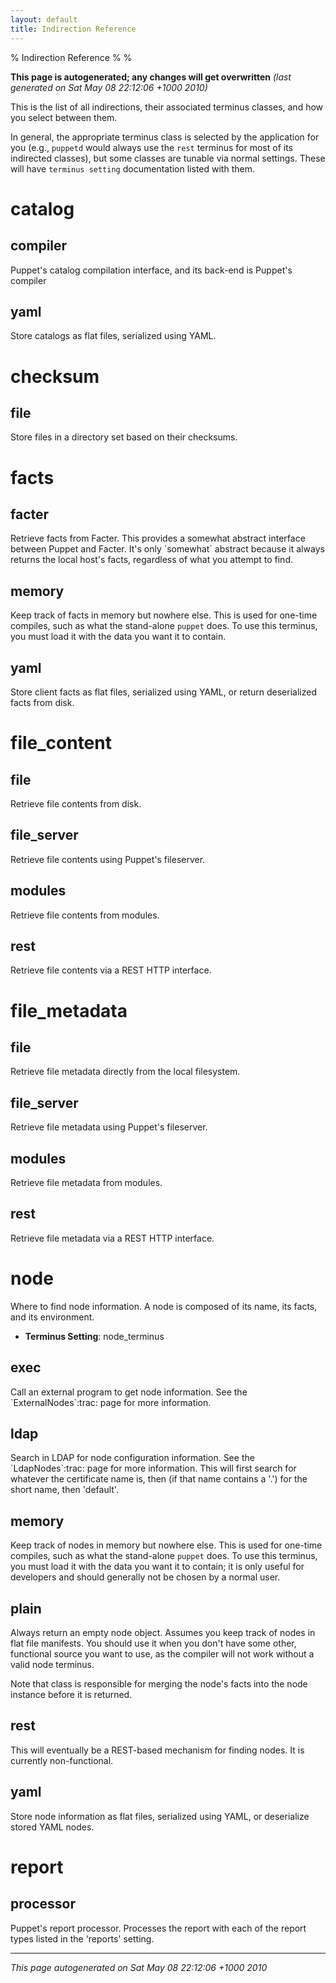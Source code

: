 ```yaml
---
layout: default
title: Indirection Reference
---
```


% Indirection Reference
%
%

**This page is autogenerated; any changes will get overwritten**
*(last generated on Sat May 08 22:12:06 +1000 2010)*

This is the list of all indirections, their associated terminus
classes, and how you select between them.

In general, the appropriate terminus class is selected by the
application for you (e.g., `puppetd` would always use the `rest`
terminus for most of its indirected classes), but some classes are
tunable via normal settings. These will have `terminus setting`
documentation listed with them.

# catalog

## compiler

Puppet's catalog compilation interface, and its back-end is
Puppet's compiler

## yaml

Store catalogs as flat files, serialized using YAML.

# checksum

## file

Store files in a directory set based on their checksums.

# facts

## facter

Retrieve facts from Facter. This provides a somewhat abstract
interface between Puppet and Facter. It's only \`somewhat\`
abstract because it always returns the local host's facts,
regardless of what you attempt to find.

## memory

Keep track of facts in memory but nowhere else. This is used for
one-time compiles, such as what the stand-alone `puppet` does. To
use this terminus, you must load it with the data you want it to
contain.

## yaml

Store client facts as flat files, serialized using YAML, or return
deserialized facts from disk.

# file\_content

## file

Retrieve file contents from disk.

## file\_server

Retrieve file contents using Puppet's fileserver.

## modules

Retrieve file contents from modules.

## rest

Retrieve file contents via a REST HTTP interface.

# file\_metadata

## file

Retrieve file metadata directly from the local filesystem.

## file\_server

Retrieve file metadata using Puppet's fileserver.

## modules

Retrieve file metadata from modules.

## rest

Retrieve file metadata via a REST HTTP interface.

# node

Where to find node information. A node is composed of its name, its
facts, and its environment.

-   **Terminus Setting**: node\_terminus

## exec

Call an external program to get node information. See the
\`ExternalNodes\`:trac: page for more information.

## ldap

Search in LDAP for node configuration information. See the
\`LdapNodes\`:trac: page for more information. This will first
search for whatever the certificate name is, then (if that name
contains a '.') for the short name, then 'default'.

## memory

Keep track of nodes in memory but nowhere else. This is used for
one-time compiles, such as what the stand-alone `puppet` does. To
use this terminus, you must load it with the data you want it to
contain; it is only useful for developers and should generally not
be chosen by a normal user.

## plain

Always return an empty node object. Assumes you keep track of nodes
in flat file manifests. You should use it when you don't have some
other, functional source you want to use, as the compiler will not
work without a valid node terminus.

Note that class is responsible for merging the node's facts into
the node instance before it is returned.

## rest

This will eventually be a REST-based mechanism for finding nodes.
It is currently non-functional.

## yaml

Store node information as flat files, serialized using YAML, or
deserialize stored YAML nodes.

# report

## processor

Puppet's report processor. Processes the report with each of the
report types listed in the 'reports' setting.


* * * * *

*This page autogenerated on Sat May 08 22:12:06 +1000 2010*



